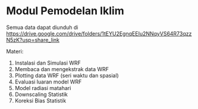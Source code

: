 # Modul Pemodelan Iklim

Semua data dapat diunduh di https://drive.google.com/drive/folders/1tEYU2EgnqEEIu2NNqyVS64R73qzzN5zK?usp=share_link

Materi:

1. Instalasi dan Simulasi WRF
2. Membaca dan mengekstrak data WRF
3. Plotting data WRF (seri waktu dan spasial)
4. Evaluasi luaran model WRF
5. Model radiasi matahari
6. Downscaling Statistik
7. Koreksi Bias Statistik
